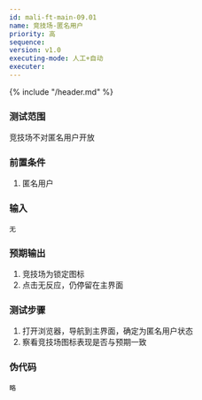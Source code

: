 ```yaml
---
id: mali-ft-main-09.01
name: 竞技场-匿名用户
priority: 高
sequence: 
version: v1.0
executing-mode: 人工+自动
executer:  
---
```


{% include "/header.md" %}

### 测试范围
竞技场不对匿名用户开放

### 前置条件
1. 匿名用户

### 输入
    无

### 预期输出
1. 竞技场为锁定图标
2. 点击无反应，仍停留在主界面

### 测试步骤
1. 打开浏览器，导航到主界面，确定为匿名用户状态
2. 察看竞技场图标表现是否与预期一致

### 伪代码
    略